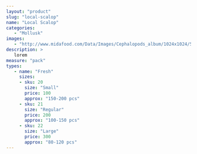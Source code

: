 ```yaml
---
layout: "product"
slug: "local-scalop"
name: "Local Scalop"
categories:
   - "Mollusk"
images:
   - "http://www.midafood.com/Data/Images/Cephalopods_album/1024x1024/54acdb77e60ec196.jpg"
description: >
   lorem
measure: "pack"
types: 
   - name: "Fresh"
     sizes: 
     - sku: 20
       size: "Small"
       price: 100
       approx: "150-200 pcs"
     - sku: 21
       size: "Regular"
       price: 200
       approx: "100-150 pcs"
     - sku: 22
       size: "Large"
       price: 300
       approx: "80-120 pcs"
---
```


